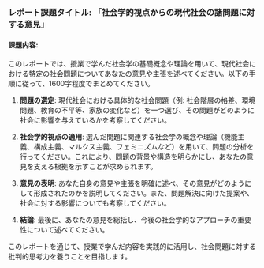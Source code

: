 ### レポート課題タイトル: 「社会学的視点からの現代社会の諸問題に対する意見」

#### 課題内容:
このレポートでは、授業で学んだ社会学の基礎概念や理論を用いて、現代社会における特定の社会問題についてあなたの意見や主張を述べてください。以下の手順に従って、1600字程度でまとめてください。

1. **問題の選定**: 現代社会における具体的な社会問題（例: 社会階層の格差、環境問題、教育の不平等、家族の変化など）を一つ選び、その問題がどのように社会に影響を与えているかを考察してください。

2. **社会学的視点の適用**: 選んだ問題に関連する社会学の概念や理論（機能主義、構成主義、マルクス主義、フェミニズムなど）を用いて、問題の分析を行ってください。これにより、問題の背景や構造を明らかにし、あなたの意見を支える根拠を示すことが求められます。

3. **意見の表明**: あなた自身の意見や主張を明確に述べ、その意見がどのようにして形成されたのかを説明してください。また、問題解決に向けた提案や、社会に対する影響についても考察してください。

4. **結論**: 最後に、あなたの意見を総括し、今後の社会学的なアプローチの重要性について述べてください。

このレポートを通じて、授業で学んだ内容を実践的に活用し、社会問題に対する批判的思考力を養うことを目指します。